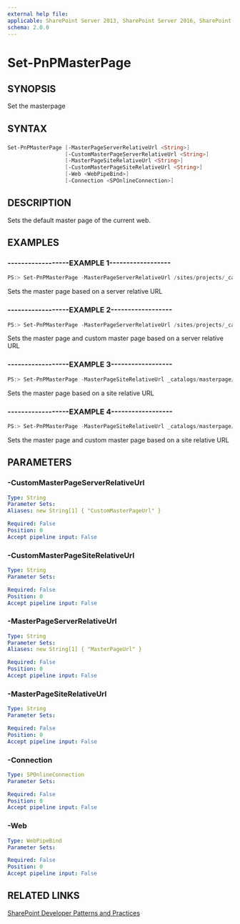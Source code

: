 ```yaml
---
external help file:
applicable: SharePoint Server 2013, SharePoint Server 2016, SharePoint Online
schema: 2.0.0
---
```

# Set-PnPMasterPage

## SYNOPSIS
Set the masterpage

## SYNTAX 

### 
```powershell
Set-PnPMasterPage [-MasterPageServerRelativeUrl <String>]
                  [-CustomMasterPageServerRelativeUrl <String>]
                  [-MasterPageSiteRelativeUrl <String>]
                  [-CustomMasterPageSiteRelativeUrl <String>]
                  [-Web <WebPipeBind>]
                  [-Connection <SPOnlineConnection>]
```

## DESCRIPTION
Sets the default master page of the current web.

## EXAMPLES

### ------------------EXAMPLE 1------------------
```powershell
PS:> Set-PnPMasterPage -MasterPageServerRelativeUrl /sites/projects/_catalogs/masterpage/oslo.master
```

Sets the master page based on a server relative URL

### ------------------EXAMPLE 2------------------
```powershell
PS:> Set-PnPMasterPage -MasterPageServerRelativeUrl /sites/projects/_catalogs/masterpage/oslo.master -CustomMasterPageServerRelativeUrl /sites/projects/_catalogs/masterpage/oslo.master
```

Sets the master page and custom master page based on a server relative URL

### ------------------EXAMPLE 3------------------
```powershell
PS:> Set-PnPMasterPage -MasterPageSiteRelativeUrl _catalogs/masterpage/oslo.master
```

Sets the master page based on a site relative URL

### ------------------EXAMPLE 4------------------
```powershell
PS:> Set-PnPMasterPage -MasterPageSiteRelativeUrl _catalogs/masterpage/oslo.master -CustomMasterPageSiteRelativeUrl _catalogs/masterpage/oslo.master
```

Sets the master page and custom master page based on a site relative URL

## PARAMETERS

### -CustomMasterPageServerRelativeUrl


```yaml
Type: String
Parameter Sets: 
Aliases: new String[1] { "CustomMasterPageUrl" }

Required: False
Position: 0
Accept pipeline input: False
```

### -CustomMasterPageSiteRelativeUrl


```yaml
Type: String
Parameter Sets: 

Required: False
Position: 0
Accept pipeline input: False
```

### -MasterPageServerRelativeUrl


```yaml
Type: String
Parameter Sets: 
Aliases: new String[1] { "MasterPageUrl" }

Required: False
Position: 0
Accept pipeline input: False
```

### -MasterPageSiteRelativeUrl


```yaml
Type: String
Parameter Sets: 

Required: False
Position: 0
Accept pipeline input: False
```

### -Connection


```yaml
Type: SPOnlineConnection
Parameter Sets: 

Required: False
Position: 0
Accept pipeline input: False
```

### -Web


```yaml
Type: WebPipeBind
Parameter Sets: 

Required: False
Position: 0
Accept pipeline input: False
```

## RELATED LINKS

[SharePoint Developer Patterns and Practices](http://aka.ms/sppnp)